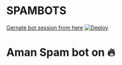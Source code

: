 # SPAMBOTS
[Gernate bot session from here](https://replit.com/@jattpawan/UstadOp#main.py)
[![Deploy](https://www.herokucdn.com/deploy/button.svg)](https://dashboard.heroku.com/new?template=https://https://github.com/AmanJhaOp/Aman-Spam-Bot)


# Aman Spam bot on 🔥
